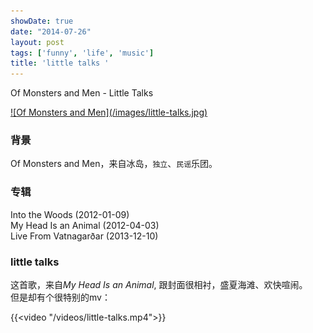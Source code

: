```yaml
---
showDate: true
date: "2014-07-26"
layout: post
tags: ['funny', 'life', 'music']
title: 'little talks '
---
```




Of Monsters and Men - Little Talks  

<a class="no-dec" href="//music.douban.com/subject/10572659/" target="_blank">
![Of Monsters and Men](/images/little-talks.jpg)
</a>  

### 背景  
Of Monsters and Men，来自冰岛，```独立```、```民谣```乐团。  

<!--more--> 

### 专辑  
Into the Woods (2012-01-09)  
My Head Is an Animal (2012-04-03)   
Live From Vatnagarðar (2013-12-10)  

### little talks  

这首歌，来自*My Head Is an Animal*, 跟封面很相衬，盛夏海滩、欢快喧闹。    
但是却有个很特别的mv：

{{<video "/videos/little-talks.mp4">}}

